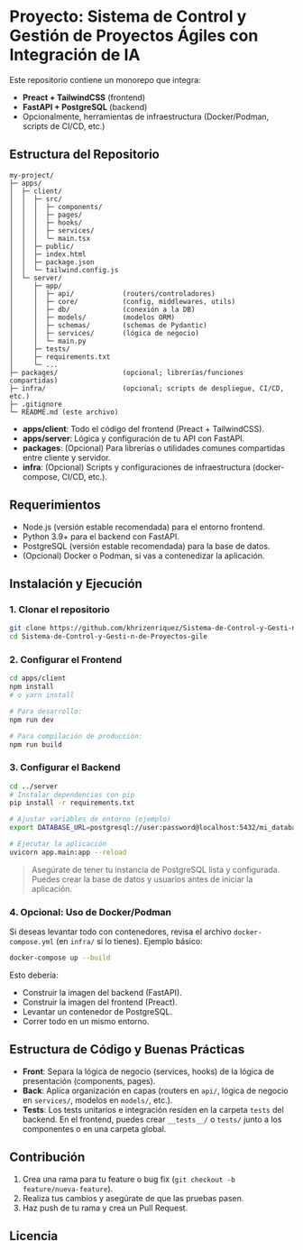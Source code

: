 # Proyecto: Sistema de Control y Gestión de Proyectos Ágiles con Integración de IA

Este repositorio contiene un monorepo que integra:
- **Preact + TailwindCSS** (frontend)
- **FastAPI + PostgreSQL** (backend)
- Opcionalmente, herramientas de infraestructura (Docker/Podman, scripts de CI/CD, etc.)

## Estructura del Repositorio

```
my-project/
├─ apps/
│  ├─ client/
│  │  ├─ src/
│  │  │  ├─ components/
│  │  │  ├─ pages/
│  │  │  ├─ hooks/
│  │  │  ├─ services/
│  │  │  └─ main.tsx
│  │  ├─ public/
│  │  ├─ index.html
│  │  ├─ package.json
│  │  └─ tailwind.config.js
│  └─ server/
│     ├─ app/
│     │  ├─ api/            (routers/controladores)
│     │  ├─ core/           (config, middlewares, utils)
│     │  ├─ db/             (conexión a la DB)
│     │  ├─ models/         (modelos ORM)
│     │  ├─ schemas/        (schemas de Pydantic)
│     │  ├─ services/       (lógica de negocio)
│     │  └─ main.py
│     ├─ tests/
│     ├─ requirements.txt
│     └─ ...
├─ packages/                (opcional; librerías/funciones compartidas)
├─ infra/                   (opcional; scripts de despliegue, CI/CD, etc.)
├─ .gitignore
└─ README.md (este archivo)
```

- **apps/client**: Todo el código del frontend (Preact + TailwindCSS).
- **apps/server**: Lógica y configuración de tu API con FastAPI.
- **packages**: (Opcional) Para librerías o utilidades comunes compartidas entre cliente y servidor.
- **infra**: (Opcional) Scripts y configuraciones de infraestructura (docker-compose, CI/CD, etc.).

## Requerimientos

- Node.js (versión estable recomendada) para el entorno frontend.
- Python 3.9+ para el backend con FastAPI.
- PostgreSQL (versión estable recomendada) para la base de datos.
- (Opcional) Docker o Podman, si vas a contenedizar la aplicación.

## Instalación y Ejecución

### 1. Clonar el repositorio

```bash
git clone https://github.com/khrizenriquez/Sistema-de-Control-y-Gesti-n-de-Proyectos-gile.git
cd Sistema-de-Control-y-Gesti-n-de-Proyectos-gile
```

### 2. Configurar el Frontend

```bash
cd apps/client
npm install
# o yarn install

# Para desarrollo:
npm run dev

# Para compilación de producción:
npm run build
```

### 3. Configurar el Backend

```bash
cd ../server
# Instalar dependencias con pip
pip install -r requirements.txt

# Ajustar variables de entorno (ejemplo)
export DATABASE_URL=postgresql://user:password@localhost:5432/mi_database

# Ejecutar la aplicación
uvicorn app.main:app --reload
```

> Asegúrate de tener tu instancia de PostgreSQL lista y configurada. Puedes crear la base de datos y usuarios antes de iniciar la aplicación.

### 4. Opcional: Uso de Docker/Podman

Si deseas levantar todo con contenedores, revisa el archivo `docker-compose.yml` (en `infra/` si lo tienes). Ejemplo básico:

```bash
docker-compose up --build
```

Esto debería:
- Construir la imagen del backend (FastAPI).
- Construir la imagen del frontend (Preact).
- Levantar un contenedor de PostgreSQL.
- Correr todo en un mismo entorno.

## Estructura de Código y Buenas Prácticas

- **Front**: Separa la lógica de negocio (services, hooks) de la lógica de presentación (components, pages).  
- **Back**: Aplica organización en capas (routers en `api/`, lógica de negocio en `services/`, modelos en `models/`, etc.).  
- **Tests**: Los tests unitarios e integración residen en la carpeta `tests` del backend. En el frontend, puedes crear `__tests__/` o `tests/` junto a los componentes o en una carpeta global.

## Contribución

1. Crea una rama para tu feature o bug fix (`git checkout -b feature/nueva-feature`).
2. Realiza tus cambios y asegúrate de que las pruebas pasen.
3. Haz push de tu rama y crea un Pull Request.

## Licencia

